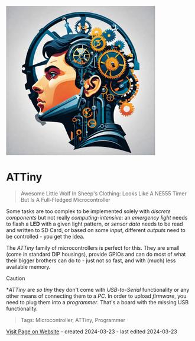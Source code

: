 <img src="/assets/images/processor.png" width="80%" height="80%" />
 
# ATTiny

> Awesome Little Wolf In Sheep's Clothing: Looks Like A NE555 Timer But Is A Full-Fledged Microcontroller

Some tasks are too complex to be implemented solely with *discrete components* but not really *computing-intensive*: an *emergency light* needs to flash a **LED** with a given light pattern, or *sensor data* needs to be read and written to SD Card, or based on some *input*, different *outputs* need to be controlled - you get the idea.

The *ATTiny* family of microcontrollers is perfect for this. They are small (come in standard DIP housings), provide GPIOs and can do most of what their bigger brothers can do to - just not so fast, and with (much) less available memory.

> [!CAUTION]
> **ATTiny* are *so tiny* they don't come with *USB-to-Serial* functionality or any other means of connecting them to a *PC*. In order to upload *firmware*, you need to plug them into a *programmer*. That's a board with the missing USB functionality.


> Tags: Microcontroller, ATTiny, Programmer

[Visit Page on Website](https://done.land/components/microcontroller/attiny?825701031823245939) - created 2024-03-23 - last edited 2024-03-23
